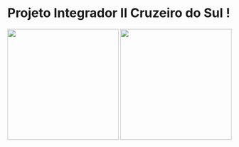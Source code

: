 # Projeto Integrador II Cruzeiro do Sul !


<img loading="lazy" src="https://github.com/lucasts19/ingressos/assets/154361866/5dd38070-afe3-44c9-bc96-4e76e4664b1f" width="250" height="250"/>

<img loading="lazy" src="https://github.com/lucasts19/ingressos/assets/154361866/f0ee1dd4-d681-45bd-8138-05385fcee112" width="250" height="250"/>
